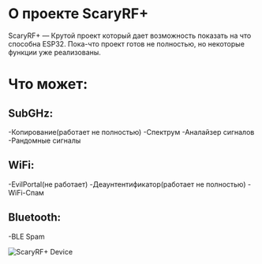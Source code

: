 # О проекте ScaryRF+
ScaryRF+ — Крутой проект который дает возможность показать на что способна ESP32. Пока-что проект готов не полностью, но некоторые функции уже реализованы.
# Что может:

## SubGHz:
-Копирование(работает не полностью)
-Спектрум
-Аналайзер сигналов
-Рандомные сигналы

## WiFi:
-EvilPortal(не работает)
-Деаунтентификатор(работает не полностью)
-WiFi-Спам

## Bluetooth:
-BLE Spam



![ScaryRF+ Device](https://github.com/user-attachments/assets/b9ef9adc-ac90-4940-b71d-091447080114)
